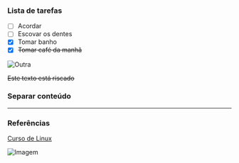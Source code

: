 ### Lista de tarefas

- [ ] Acordar
- [ ] Escovar os dentes
- [x] Tomar banho
- [x] ~~Tomar café da manhã~~

![Outra][geek]

~~Este texto está riscado~~

### Separar conteúdo

---

### Referências
 
[Curso de Linux][curso]

![Imagem][geek]

[geek]: favicon.ico

[curso]: https://www.udemy.com/course/curso-de-linux-completo-para-usuario-comum-ou-desenvolvedor/?couponCode=LANCAMENTOGEEKRPAE